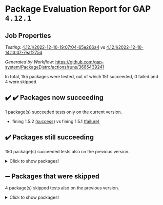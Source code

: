 # Package Evaluation Report for GAP `4.12.1`

## Job Properties

*Testing:* [4.12.1/2022-12-10-19:07:04-65e266a4](https://github.com/gap-system/PackageDistro/blob/data/reports/4.12.1/2022-12-10-19:07:04-65e266a4) vs [4.12.1/2022-12-10-14:13:07-7eaf275d](https://github.com/gap-system/PackageDistro/blob/data/reports/4.12.1/2022-12-10-14:13:07-7eaf275d)

*Generated by Workflow:* https://github.com/gap-system/PackageDistro/actions/runs/3665439241

In total, 155 packages were tested, out of which 151 succeeded, 0 failed and 4 were skipped.

## :heavy_check_mark: :heavy_check_mark: Packages now succeeding

1 package(s) succeeded tests only on the current version.
- fining 1.5.2 [(success)](https://github.com/gap-system/PackageDistro/actions/runs/3665439241/jobs/6196619516) vs fining 1.5.1 [(failure)](https://github.com/gap-system/PackageDistro/actions/runs/3664465367/jobs/6194954776)

## :heavy_check_mark: Packages still succeeding

150 package(s) succeeded tests also on the previous version.
<details><summary>Click to show packages!</summary>

- 4ti2interface 2022.09-01 [(success)](https://github.com/gap-system/PackageDistro/actions/runs/3665439241/jobs/6196617822)
- ace 5.6.1 [(success)](https://github.com/gap-system/PackageDistro/actions/runs/3665439241/jobs/6196617873)
- aclib 1.3.2 [(success)](https://github.com/gap-system/PackageDistro/actions/runs/3665439241/jobs/6196617902)
- agt 0.3 [(success)](https://github.com/gap-system/PackageDistro/actions/runs/3665439241/jobs/6196617937)
- alnuth 3.2.1 [(success)](https://github.com/gap-system/PackageDistro/actions/runs/3665439241/jobs/6196617969)
- anupq 3.2.6 [(success)](https://github.com/gap-system/PackageDistro/actions/runs/3665439241/jobs/6196617998)
- atlasrep 2.1.6 [(success)](https://github.com/gap-system/PackageDistro/actions/runs/3665439241/jobs/6196618028)
- autodoc 2022.10.20 [(success)](https://github.com/gap-system/PackageDistro/actions/runs/3665439241/jobs/6196618057)
- automata 1.15 [(success)](https://github.com/gap-system/PackageDistro/actions/runs/3665439241/jobs/6196618086)
- automgrp 1.3.2 [(success)](https://github.com/gap-system/PackageDistro/actions/runs/3665439241/jobs/6196618131)
- autpgrp 1.11 [(success)](https://github.com/gap-system/PackageDistro/actions/runs/3665439241/jobs/6196618185)
- cap 2022.12-06 [(success)](https://github.com/gap-system/PackageDistro/actions/runs/3665439241/jobs/6196618211)
- caratinterface 2.3.4 [(success)](https://github.com/gap-system/PackageDistro/actions/runs/3665439241/jobs/6196618250)
- cddinterface 2022.11.01 [(success)](https://github.com/gap-system/PackageDistro/actions/runs/3665439241/jobs/6196618277)
- circle 1.6.5 [(success)](https://github.com/gap-system/PackageDistro/actions/runs/3665439241/jobs/6196618306)
- classicpres 1.22 [(success)](https://github.com/gap-system/PackageDistro/actions/runs/3665439241/jobs/6196618332)
- cohomolo 1.6.10 [(success)](https://github.com/gap-system/PackageDistro/actions/runs/3665439241/jobs/6196618360)
- congruence 1.2.4 [(success)](https://github.com/gap-system/PackageDistro/actions/runs/3665439241/jobs/6196618389)
- corelg 1.56 [(success)](https://github.com/gap-system/PackageDistro/actions/runs/3665439241/jobs/6196618427)
- crime 1.6 [(success)](https://github.com/gap-system/PackageDistro/actions/runs/3665439241/jobs/6196618456)
- crisp 1.4.5 [(success)](https://github.com/gap-system/PackageDistro/actions/runs/3665439241/jobs/6196618493)
- crypting 0.10.4 [(success)](https://github.com/gap-system/PackageDistro/actions/runs/3665439241/jobs/6196618537)
- cryst 4.1.25 [(success)](https://github.com/gap-system/PackageDistro/actions/runs/3665439241/jobs/6196618574)
- crystcat 1.1.10 [(success)](https://github.com/gap-system/PackageDistro/actions/runs/3665439241/jobs/6196618621)
- ctbllib 1.3.4 [(success)](https://github.com/gap-system/PackageDistro/actions/runs/3665439241/jobs/6196618678)
- cubefree 1.19 [(success)](https://github.com/gap-system/PackageDistro/actions/runs/3665439241/jobs/6196618721)
- curlinterface 2.3.1 [(success)](https://github.com/gap-system/PackageDistro/actions/runs/3665439241/jobs/6196618786)
- cvec 2.7.6 [(success)](https://github.com/gap-system/PackageDistro/actions/runs/3665439241/jobs/6196618835)
- datastructures 0.3.0 [(success)](https://github.com/gap-system/PackageDistro/actions/runs/3665439241/jobs/6196618884)
- deepthought 1.0.6 [(success)](https://github.com/gap-system/PackageDistro/actions/runs/3665439241/jobs/6196618961)
- design 1.7 [(success)](https://github.com/gap-system/PackageDistro/actions/runs/3665439241/jobs/6196619026)
- difsets 2.3.1 [(success)](https://github.com/gap-system/PackageDistro/actions/runs/3665439241/jobs/6196619072)
- digraphs 1.6.1 [(success)](https://github.com/gap-system/PackageDistro/actions/runs/3665439241/jobs/6196619139)
- edim 1.3.6 [(success)](https://github.com/gap-system/PackageDistro/actions/runs/3665439241/jobs/6196619183)
- example 4.3.2 [(success)](https://github.com/gap-system/PackageDistro/actions/runs/3665439241/jobs/6196619247)
- examplesforhomalg 2022.11-01 [(success)](https://github.com/gap-system/PackageDistro/actions/runs/3665439241/jobs/6196619310)
- factint 1.6.3 [(success)](https://github.com/gap-system/PackageDistro/actions/runs/3665439241/jobs/6196619368)
- ferret 1.0.9 [(success)](https://github.com/gap-system/PackageDistro/actions/runs/3665439241/jobs/6196619422)
- fga 1.4.0 [(success)](https://github.com/gap-system/PackageDistro/actions/runs/3665439241/jobs/6196619468)
- float 1.0.3 [(success)](https://github.com/gap-system/PackageDistro/actions/runs/3665439241/jobs/6196619569)
- format 1.4.3 [(success)](https://github.com/gap-system/PackageDistro/actions/runs/3665439241/jobs/6196619616)
- forms 1.2.9 [(success)](https://github.com/gap-system/PackageDistro/actions/runs/3665439241/jobs/6196619654)
- fplsa 1.2.5 [(success)](https://github.com/gap-system/PackageDistro/actions/runs/3665439241/jobs/6196619690)
- fr 2.4.12 [(success)](https://github.com/gap-system/PackageDistro/actions/runs/3665439241/jobs/6196619719)
- francy 1.2.5 [(success)](https://github.com/gap-system/PackageDistro/actions/runs/3665439241/jobs/6196619754)
- fwtree 1.3 [(success)](https://github.com/gap-system/PackageDistro/actions/runs/3665439241/jobs/6196619795)
- gapdoc 1.6.6 [(success)](https://github.com/gap-system/PackageDistro/actions/runs/3665439241/jobs/6196619826)
- gauss 2022.11-01 [(success)](https://github.com/gap-system/PackageDistro/actions/runs/3665439241/jobs/6196619860)
- gaussforhomalg 2022.08-03 [(success)](https://github.com/gap-system/PackageDistro/actions/runs/3665439241/jobs/6196619892)
- gbnp 1.0.5 [(success)](https://github.com/gap-system/PackageDistro/actions/runs/3665439241/jobs/6196619928)
- generalizedmorphismsforcap 2022.11-01 [(success)](https://github.com/gap-system/PackageDistro/actions/runs/3665439241/jobs/6196619960)
- genss 1.6.8 [(success)](https://github.com/gap-system/PackageDistro/actions/runs/3665439241/jobs/6196619990)
- gradedmodules 2022.09-02 [(success)](https://github.com/gap-system/PackageDistro/actions/runs/3665439241/jobs/6196620030)
- gradedringforhomalg 2022.11-01 [(success)](https://github.com/gap-system/PackageDistro/actions/runs/3665439241/jobs/6196620073)
- grape 4.9.0 [(success)](https://github.com/gap-system/PackageDistro/actions/runs/3665439241/jobs/6196620110)
- groupoids 1.71 [(success)](https://github.com/gap-system/PackageDistro/actions/runs/3665439241/jobs/6196620140)
- grpconst 2.6.3 [(success)](https://github.com/gap-system/PackageDistro/actions/runs/3665439241/jobs/6196620167)
- guarana 0.96.3 [(success)](https://github.com/gap-system/PackageDistro/actions/runs/3665439241/jobs/6196620199)
- guava 3.17 [(success)](https://github.com/gap-system/PackageDistro/actions/runs/3665439241/jobs/6196620224)
- hap 1.47 [(success)](https://github.com/gap-system/PackageDistro/actions/runs/3665439241/jobs/6196620250)
- hapcryst 0.1.15 [(success)](https://github.com/gap-system/PackageDistro/actions/runs/3665439241/jobs/6196620277)
- hecke 1.5.3 [(success)](https://github.com/gap-system/PackageDistro/actions/runs/3665439241/jobs/6196620297)
- help 3.5 [(success)](https://github.com/gap-system/PackageDistro/actions/runs/3665439241/jobs/6196620329)
- homalg 2022.11-01 [(success)](https://github.com/gap-system/PackageDistro/actions/runs/3665439241/jobs/6196620365)
- homalgtocas 2022.11-02 [(success)](https://github.com/gap-system/PackageDistro/actions/runs/3665439241/jobs/6196620409)
- idrel 2.44 [(success)](https://github.com/gap-system/PackageDistro/actions/runs/3665439241/jobs/6196620445)
- images 1.3.1 [(success)](https://github.com/gap-system/PackageDistro/actions/runs/3665439241/jobs/6196620477)
- intpic 0.3.0 [(success)](https://github.com/gap-system/PackageDistro/actions/runs/3665439241/jobs/6196620513)
- io 4.8.0 [(success)](https://github.com/gap-system/PackageDistro/actions/runs/3665439241/jobs/6196620537)
- io_forhomalg 2022.11-01 [(success)](https://github.com/gap-system/PackageDistro/actions/runs/3665439241/jobs/6196620571)
- irredsol 1.4.4 [(success)](https://github.com/gap-system/PackageDistro/actions/runs/3665439241/jobs/6196620609)
- json 2.1.1 [(success)](https://github.com/gap-system/PackageDistro/actions/runs/3665439241/jobs/6196620649)
- jupyterkernel 1.4.1 [(success)](https://github.com/gap-system/PackageDistro/actions/runs/3665439241/jobs/6196620688)
- jupyterviz 1.5.6 [(success)](https://github.com/gap-system/PackageDistro/actions/runs/3665439241/jobs/6196620718)
- kan 1.34 [(success)](https://github.com/gap-system/PackageDistro/actions/runs/3665439241/jobs/6196620746)
- kbmag 1.5.10 [(success)](https://github.com/gap-system/PackageDistro/actions/runs/3665439241/jobs/6196620770)
- laguna 3.9.5 [(success)](https://github.com/gap-system/PackageDistro/actions/runs/3665439241/jobs/6196620794)
- liealgdb 2.2.1 [(success)](https://github.com/gap-system/PackageDistro/actions/runs/3665439241/jobs/6196620826)
- liepring 2.8 [(success)](https://github.com/gap-system/PackageDistro/actions/runs/3665439241/jobs/6196620852)
- liering 2.4.2 [(success)](https://github.com/gap-system/PackageDistro/actions/runs/3665439241/jobs/6196620879)
- linearalgebraforcap 2022.12-02 [(success)](https://github.com/gap-system/PackageDistro/actions/runs/3665439241/jobs/6196620909)
- localizeringforhomalg 2022.11-01 [(success)](https://github.com/gap-system/PackageDistro/actions/runs/3665439241/jobs/6196620944)
- loops 3.4.3 [(success)](https://github.com/gap-system/PackageDistro/actions/runs/3665439241/jobs/6196620978)
- lpres 1.0.3 [(success)](https://github.com/gap-system/PackageDistro/actions/runs/3665439241/jobs/6196621005)
- majoranaalgebras 1.5.1 [(success)](https://github.com/gap-system/PackageDistro/actions/runs/3665439241/jobs/6196621040)
- mapclass 1.4.6 [(success)](https://github.com/gap-system/PackageDistro/actions/runs/3665439241/jobs/6196621078)
- matgrp 0.70 [(success)](https://github.com/gap-system/PackageDistro/actions/runs/3665439241/jobs/6196621118)
- matricesforhomalg 2022.12-01 [(success)](https://github.com/gap-system/PackageDistro/actions/runs/3665439241/jobs/6196621155)
- modisom 2.5.3 [(success)](https://github.com/gap-system/PackageDistro/actions/runs/3665439241/jobs/6196621184)
- modulepresentationsforcap 2022.11-02 [(success)](https://github.com/gap-system/PackageDistro/actions/runs/3665439241/jobs/6196621218)
- modules 2022.11-01 [(success)](https://github.com/gap-system/PackageDistro/actions/runs/3665439241/jobs/6196621254)
- monoidalcategories 2022.11-05 [(success)](https://github.com/gap-system/PackageDistro/actions/runs/3665439241/jobs/6196621289)
- nconvex 2022.09-01 [(success)](https://github.com/gap-system/PackageDistro/actions/runs/3665439241/jobs/6196621326)
- nilmat 1.4.2 [(success)](https://github.com/gap-system/PackageDistro/actions/runs/3665439241/jobs/6196621376)
- nock 1.5 [(success)](https://github.com/gap-system/PackageDistro/actions/runs/3665439241/jobs/6196621430)
- normalizinterface 1.3.5 [(success)](https://github.com/gap-system/PackageDistro/actions/runs/3665439241/jobs/6196621471)
- nq 2.5.9 [(success)](https://github.com/gap-system/PackageDistro/actions/runs/3665439241/jobs/6196621517)
- numericalsgps 1.3.1 [(success)](https://github.com/gap-system/PackageDistro/actions/runs/3665439241/jobs/6196621591)
- openmath 11.5.2 [(success)](https://github.com/gap-system/PackageDistro/actions/runs/3665439241/jobs/6196621627)
- orb 4.9.0 [(success)](https://github.com/gap-system/PackageDistro/actions/runs/3665439241/jobs/6196621669)
- packagemanager 1.3.2 [(success)](https://github.com/gap-system/PackageDistro/actions/runs/3665439241/jobs/6196621734)
- patternclass 2.4.3 [(success)](https://github.com/gap-system/PackageDistro/actions/runs/3665439241/jobs/6196621781)
- permut 2.0.4 [(success)](https://github.com/gap-system/PackageDistro/actions/runs/3665439241/jobs/6196621850)
- polenta 1.3.10 [(success)](https://github.com/gap-system/PackageDistro/actions/runs/3665439241/jobs/6196621921)
- polymaking 0.8.6 [(success)](https://github.com/gap-system/PackageDistro/actions/runs/3665439241/jobs/6196621971)
- primgrp 3.4.3 [(success)](https://github.com/gap-system/PackageDistro/actions/runs/3665439241/jobs/6196622009)
- profiling 2.5.1 [(success)](https://github.com/gap-system/PackageDistro/actions/runs/3665439241/jobs/6196622090)
- qpa 1.34 [(success)](https://github.com/gap-system/PackageDistro/actions/runs/3665439241/jobs/6196622131)
- quagroup 1.8.3 [(success)](https://github.com/gap-system/PackageDistro/actions/runs/3665439241/jobs/6196622173)
- radiroot 2.9 [(success)](https://github.com/gap-system/PackageDistro/actions/runs/3665439241/jobs/6196622224)
- rcwa 4.7.1 [(success)](https://github.com/gap-system/PackageDistro/actions/runs/3665439241/jobs/6196622253)
- rds 1.8 [(success)](https://github.com/gap-system/PackageDistro/actions/runs/3665439241/jobs/6196622278)
- recog 1.4.2 [(success)](https://github.com/gap-system/PackageDistro/actions/runs/3665439241/jobs/6196622310)
- repndecomp 1.2.1 [(success)](https://github.com/gap-system/PackageDistro/actions/runs/3665439241/jobs/6196622350)
- repsn 3.1.0 [(success)](https://github.com/gap-system/PackageDistro/actions/runs/3665439241/jobs/6196622382)
- resclasses 4.7.3 [(success)](https://github.com/gap-system/PackageDistro/actions/runs/3665439241/jobs/6196622411)
- ringsforhomalg 2022.11-01 [(success)](https://github.com/gap-system/PackageDistro/actions/runs/3665439241/jobs/6196622464)
- sco 2022.09-01 [(success)](https://github.com/gap-system/PackageDistro/actions/runs/3665439241/jobs/6196622508)
- scscp 2.4.0 [(success)](https://github.com/gap-system/PackageDistro/actions/runs/3665439241/jobs/6196622538)
- semigroups 5.2.0 [(success)](https://github.com/gap-system/PackageDistro/actions/runs/3665439241/jobs/6196622564)
- sglppow 2.3 [(success)](https://github.com/gap-system/PackageDistro/actions/runs/3665439241/jobs/6196622594)
- sgpviz 0.999.5 [(success)](https://github.com/gap-system/PackageDistro/actions/runs/3665439241/jobs/6196622629)
- simpcomp 2.1.14 [(success)](https://github.com/gap-system/PackageDistro/actions/runs/3665439241/jobs/6196622650)
- singular 2022.09.23 [(success)](https://github.com/gap-system/PackageDistro/actions/runs/3665439241/jobs/6196622678)
- sl2reps 1.1 [(success)](https://github.com/gap-system/PackageDistro/actions/runs/3665439241/jobs/6196622703)
- sla 1.5.3 [(success)](https://github.com/gap-system/PackageDistro/actions/runs/3665439241/jobs/6196622730)
- smallgrp 1.5.1 [(success)](https://github.com/gap-system/PackageDistro/actions/runs/3665439241/jobs/6196622761)
- smallsemi 0.6.13 [(success)](https://github.com/gap-system/PackageDistro/actions/runs/3665439241/jobs/6196622788)
- sonata 2.9.6 [(success)](https://github.com/gap-system/PackageDistro/actions/runs/3665439241/jobs/6196622824)
- sophus 1.27 [(success)](https://github.com/gap-system/PackageDistro/actions/runs/3665439241/jobs/6196622865)
- spinsym 1.5.2 [(success)](https://github.com/gap-system/PackageDistro/actions/runs/3665439241/jobs/6196622902)
- standardff 0.9.4 [(success)](https://github.com/gap-system/PackageDistro/actions/runs/3665439241/jobs/6196622939)
- symbcompcc 1.3.2 [(success)](https://github.com/gap-system/PackageDistro/actions/runs/3665439241/jobs/6196622979)
- thelma 1.3 [(success)](https://github.com/gap-system/PackageDistro/actions/runs/3665439241/jobs/6196623013)
- tomlib 1.2.9 [(success)](https://github.com/gap-system/PackageDistro/actions/runs/3665439241/jobs/6196623047)
- toolsforhomalg 2022.12-01 [(success)](https://github.com/gap-system/PackageDistro/actions/runs/3665439241/jobs/6196623079)
- toric 1.9.5 [(success)](https://github.com/gap-system/PackageDistro/actions/runs/3665439241/jobs/6196623114)
- toricvarieties 2022.07.13 [(success)](https://github.com/gap-system/PackageDistro/actions/runs/3665439241/jobs/6196623146)
- transgrp 3.6.3 [(success)](https://github.com/gap-system/PackageDistro/actions/runs/3665439241/jobs/6196623177)
- ugaly 4.0.3 [(success)](https://github.com/gap-system/PackageDistro/actions/runs/3665439241/jobs/6196623206)
- unipot 1.5 [(success)](https://github.com/gap-system/PackageDistro/actions/runs/3665439241/jobs/6196623242)
- unitlib 4.1.0 [(success)](https://github.com/gap-system/PackageDistro/actions/runs/3665439241/jobs/6196623266)
- utils 0.81 [(success)](https://github.com/gap-system/PackageDistro/actions/runs/3665439241/jobs/6196623296)
- uuid 0.7 [(success)](https://github.com/gap-system/PackageDistro/actions/runs/3665439241/jobs/6196623325)
- walrus 0.9991 [(success)](https://github.com/gap-system/PackageDistro/actions/runs/3665439241/jobs/6196623366)
- wedderga 4.10.2 [(success)](https://github.com/gap-system/PackageDistro/actions/runs/3665439241/jobs/6196623395)
- xmod 2.88 [(success)](https://github.com/gap-system/PackageDistro/actions/runs/3665439241/jobs/6196623419)
- xmodalg 1.23 [(success)](https://github.com/gap-system/PackageDistro/actions/runs/3665439241/jobs/6196623448)
- yangbaxter 0.10.1 [(success)](https://github.com/gap-system/PackageDistro/actions/runs/3665439241/jobs/6196623470)
- zeromqinterface 0.14 [(success)](https://github.com/gap-system/PackageDistro/actions/runs/3665439241/jobs/6196623498)
</details>

## :heavy_minus_sign: Packages that were skipped

4 package(s) skipped tests also on the previous version.
<details><summary>Click to show packages!</summary>

- browse 1.8.19 [(skipped)](https://github.com/gap-system/PackageDistro/actions/runs/3665439241/jobs/6196518083)
- itc 1.5.1 [(skipped)](https://github.com/gap-system/PackageDistro/actions/runs/3665439241/jobs/6196518083)
- polycyclic 2.16 [(skipped)](https://github.com/gap-system/PackageDistro/actions/runs/3665439241/jobs/6196518083)
- xgap 4.31 [(skipped)](https://github.com/gap-system/PackageDistro/actions/runs/3665439241/jobs/6196518083)
</details>

